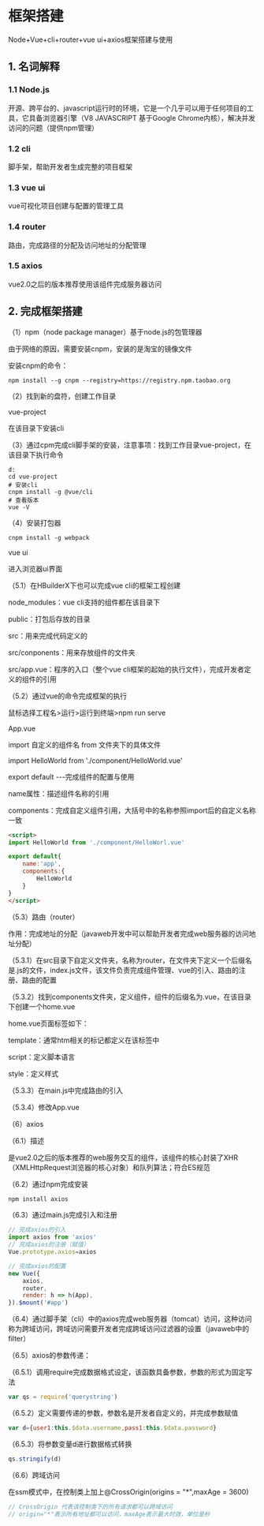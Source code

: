 # 框架搭建

Node+Vue+cli+router+vue ui+axios框架搭建与使用

## 1. 名词解释

### 1.1 Node.js

开源、跨平台的、javascript运行时的环境，它是一个几乎可以用于任何项目的工具，它具备浏览器引擎（V8 JAVASCRIPT 基于Google Chrome内核），解决并发访问的问题（提供npm管理）

### 1.2 cli

脚手架，帮助开发者生成完整的项目框架

### 1.3 vue ui

vue可视化项目创建与配置的管理工具

### 1.4 router

路由，完成路径的分配及访问地址的分配管理

### 1.5 axios

vue2.0之后的版本推荐使用该组件完成服务器访问

## 2. 完成框架搭建

（1）npm（node package manager）基于node.js的包管理器

由于网络的原因，需要安装cnpm，安装的是淘宝的镜像文件

安装cnpm的命令：

~~~shell
npm install --g cnpm --registry=https://registry.npm.taobao.org
~~~

（2）找到新的盘符，创建工作目录

vue-project

在该目录下安装cli

（3）通过cpm完成cli脚手架的安装，注意事项：找到工作目录vue-project，在该目录下执行命令

~~~shell
d:
cd vue-project
# 安装cli
cnpm install -g @vue/cli
# 查看版本
vue -V
~~~

（4）安装打包器

~~~shell
cnpm install -g webpack
~~~

vue ui

进入浏览器ui界面

（5.1）在HBuilderX下也可以完成vue cli的框架工程创建

node_modules：vue cli支持的组件都在该目录下

public：打包后存放的目录

src：用来完成代码定义的

src/conponents：用来存放组件的文件夹

src/app.vue：程序的入口（整个vue cli框架的起始的执行文件），完成开发者定义的组件的引用

（5.2）通过vue的命令完成框架的执行

鼠标选择工程名>运行>运行到终端>npm run serve

App.vue

import 自定义的组件名 from 文件夹下的具体文件

import HelloWorld from './component/HelloWorld.vue'

export default	---完成组件的配置与使用

name属性：描述组件名称的引用

components：完成自定义组件引用，大括号中的名称参照import后的自定义名称一致

~~~html
<script>
import HelloWorld from './component/HelloWorl.vue'

export default{
	name:'app',
    components:{
        HelloWorld
    }
}
</script>
~~~

（5.3）路由（router）

作用：完成地址的分配（javaweb开发中可以帮助开发者完成web服务器的访问地址分配）

（5.3.1）在src目录下自定义文件夹，名称为router，在文件夹下定义一个后缀名是.js的文件，index.js文件，该文件负责完成组件管理、vue的引入、路由的注册、路由的配置

（5.3.2）找到components文件夹，定义组件，组件的后缀名为.vue，在该目录下创建一个home.vue

home.vue页面标签如下：

template：通常htm相关的标记都定义在该标签中

script：定义脚本语言

style：定义样式

（5.3.3）在main.js中完成路由的引入

（5.3.4）修改App.vue

（6）axios

（6.1）描述

是vue2.0之后的版本推荐的web服务交互的组件，该组件的核心封装了XHR（XMLHttpRequest浏览器的核心对象）和队列算法；符合ES规范

（6.2）通过npm完成安装

~~~powershell
npm install axios
~~~

（6.3）通过main.js完成引入和注册

~~~js
// 完成axios的引入
import axios from 'axios'
// 完成axios的注册（赋值）
Vue.prototype.axios=axios

// 完成axios的配置
new Vue({
	axios,
	router,
	render: h => h(App),
}).$mount('#app')
~~~

（6.4）通过脚手架（cli）中的axios完成web服务器（tomcat）访问，这种访问称为跨域访问，跨域访问需要开发者完成跨域访问过滤器的设置（javaweb中的filter）

（6.5）axios的参数传递：

（6.5.1）调用require完成数据格式设定，该函数具备参数，参数的形式为固定写法

~~~javascript
var qs = require('querystring')
~~~

（6.5.2）定义需要传递的参数，参数名是开发者自定义的，并完成参数赋值

~~~javascript
var d={user1:this.$data.username,pass1:this.$data.password}
~~~

（6.5.3）将参数变量d进行数据格式转换

~~~javascript
qs.stringify(d)
~~~

（6.6）跨域访问

在ssm模式中，在控制类上加上@CrossOrigin(origins = "*",maxAge = 3600)

```java
// CrossOrigin 代表该控制类下的所有请求都可以跨域访问
// origin="*"表示所有地址都可以访问，maxAge表示最大时效，单位是秒
```

